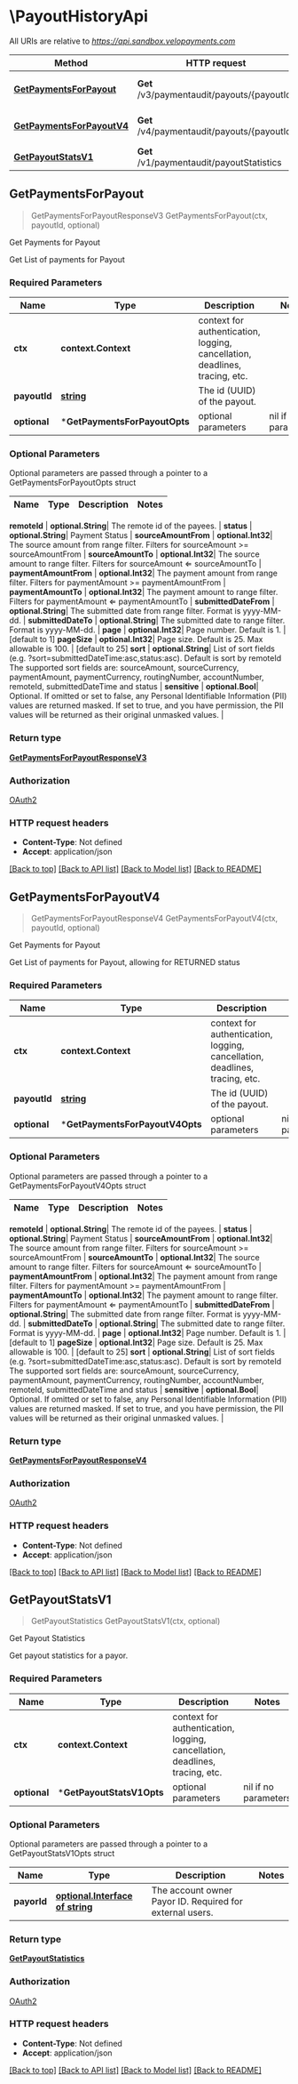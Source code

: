 # \PayoutHistoryApi

All URIs are relative to *https://api.sandbox.velopayments.com*

Method | HTTP request | Description
------------- | ------------- | -------------
[**GetPaymentsForPayout**](PayoutHistoryApi.md#GetPaymentsForPayout) | **Get** /v3/paymentaudit/payouts/{payoutId} | Get Payments for Payout
[**GetPaymentsForPayoutV4**](PayoutHistoryApi.md#GetPaymentsForPayoutV4) | **Get** /v4/paymentaudit/payouts/{payoutId} | Get Payments for Payout
[**GetPayoutStatsV1**](PayoutHistoryApi.md#GetPayoutStatsV1) | **Get** /v1/paymentaudit/payoutStatistics | Get Payout Statistics



## GetPaymentsForPayout

> GetPaymentsForPayoutResponseV3 GetPaymentsForPayout(ctx, payoutId, optional)

Get Payments for Payout

Get List of payments for Payout 

### Required Parameters


Name | Type | Description  | Notes
------------- | ------------- | ------------- | -------------
**ctx** | **context.Context** | context for authentication, logging, cancellation, deadlines, tracing, etc.
**payoutId** | [**string**](.md)| The id (UUID) of the payout. | 
 **optional** | ***GetPaymentsForPayoutOpts** | optional parameters | nil if no parameters

### Optional Parameters

Optional parameters are passed through a pointer to a GetPaymentsForPayoutOpts struct


Name | Type | Description  | Notes
------------- | ------------- | ------------- | -------------

 **remoteId** | **optional.String**| The remote id of the payees. | 
 **status** | **optional.String**| Payment Status | 
 **sourceAmountFrom** | **optional.Int32**| The source amount from range filter. Filters for sourceAmount &gt;&#x3D; sourceAmountFrom | 
 **sourceAmountTo** | **optional.Int32**| The source amount to range filter. Filters for sourceAmount ⇐ sourceAmountTo | 
 **paymentAmountFrom** | **optional.Int32**| The payment amount from range filter. Filters for paymentAmount &gt;&#x3D; paymentAmountFrom | 
 **paymentAmountTo** | **optional.Int32**| The payment amount to range filter. Filters for paymentAmount ⇐ paymentAmountTo | 
 **submittedDateFrom** | **optional.String**| The submitted date from range filter. Format is yyyy-MM-dd. | 
 **submittedDateTo** | **optional.String**| The submitted date to range filter. Format is yyyy-MM-dd. | 
 **page** | **optional.Int32**| Page number. Default is 1. | [default to 1]
 **pageSize** | **optional.Int32**| Page size. Default is 25. Max allowable is 100. | [default to 25]
 **sort** | **optional.String**| List of sort fields (e.g. ?sort&#x3D;submittedDateTime:asc,status:asc). Default is sort by remoteId The supported sort fields are: sourceAmount, sourceCurrency, paymentAmount, paymentCurrency, routingNumber, accountNumber, remoteId, submittedDateTime and status  | 
 **sensitive** | **optional.Bool**| Optional. If omitted or set to false, any Personal Identifiable Information (PII) values are returned masked. If set to true, and you have permission, the PII values will be returned as their original unmasked values.  | 

### Return type

[**GetPaymentsForPayoutResponseV3**](GetPaymentsForPayoutResponseV3.md)

### Authorization

[OAuth2](../README.md#OAuth2)

### HTTP request headers

- **Content-Type**: Not defined
- **Accept**: application/json

[[Back to top]](#) [[Back to API list]](../README.md#documentation-for-api-endpoints)
[[Back to Model list]](../README.md#documentation-for-models)
[[Back to README]](../README.md)


## GetPaymentsForPayoutV4

> GetPaymentsForPayoutResponseV4 GetPaymentsForPayoutV4(ctx, payoutId, optional)

Get Payments for Payout

Get List of payments for Payout, allowing for RETURNED status 

### Required Parameters


Name | Type | Description  | Notes
------------- | ------------- | ------------- | -------------
**ctx** | **context.Context** | context for authentication, logging, cancellation, deadlines, tracing, etc.
**payoutId** | [**string**](.md)| The id (UUID) of the payout. | 
 **optional** | ***GetPaymentsForPayoutV4Opts** | optional parameters | nil if no parameters

### Optional Parameters

Optional parameters are passed through a pointer to a GetPaymentsForPayoutV4Opts struct


Name | Type | Description  | Notes
------------- | ------------- | ------------- | -------------

 **remoteId** | **optional.String**| The remote id of the payees. | 
 **status** | **optional.String**| Payment Status | 
 **sourceAmountFrom** | **optional.Int32**| The source amount from range filter. Filters for sourceAmount &gt;&#x3D; sourceAmountFrom | 
 **sourceAmountTo** | **optional.Int32**| The source amount to range filter. Filters for sourceAmount ⇐ sourceAmountTo | 
 **paymentAmountFrom** | **optional.Int32**| The payment amount from range filter. Filters for paymentAmount &gt;&#x3D; paymentAmountFrom | 
 **paymentAmountTo** | **optional.Int32**| The payment amount to range filter. Filters for paymentAmount ⇐ paymentAmountTo | 
 **submittedDateFrom** | **optional.String**| The submitted date from range filter. Format is yyyy-MM-dd. | 
 **submittedDateTo** | **optional.String**| The submitted date to range filter. Format is yyyy-MM-dd. | 
 **page** | **optional.Int32**| Page number. Default is 1. | [default to 1]
 **pageSize** | **optional.Int32**| Page size. Default is 25. Max allowable is 100. | [default to 25]
 **sort** | **optional.String**| List of sort fields (e.g. ?sort&#x3D;submittedDateTime:asc,status:asc). Default is sort by remoteId The supported sort fields are: sourceAmount, sourceCurrency, paymentAmount, paymentCurrency, routingNumber, accountNumber, remoteId, submittedDateTime and status  | 
 **sensitive** | **optional.Bool**| Optional. If omitted or set to false, any Personal Identifiable Information (PII) values are returned masked. If set to true, and you have permission, the PII values will be returned as their original unmasked values.  | 

### Return type

[**GetPaymentsForPayoutResponseV4**](GetPaymentsForPayoutResponseV4.md)

### Authorization

[OAuth2](../README.md#OAuth2)

### HTTP request headers

- **Content-Type**: Not defined
- **Accept**: application/json

[[Back to top]](#) [[Back to API list]](../README.md#documentation-for-api-endpoints)
[[Back to Model list]](../README.md#documentation-for-models)
[[Back to README]](../README.md)


## GetPayoutStatsV1

> GetPayoutStatistics GetPayoutStatsV1(ctx, optional)

Get Payout Statistics

Get payout statistics for a payor.

### Required Parameters


Name | Type | Description  | Notes
------------- | ------------- | ------------- | -------------
**ctx** | **context.Context** | context for authentication, logging, cancellation, deadlines, tracing, etc.
 **optional** | ***GetPayoutStatsV1Opts** | optional parameters | nil if no parameters

### Optional Parameters

Optional parameters are passed through a pointer to a GetPayoutStatsV1Opts struct


Name | Type | Description  | Notes
------------- | ------------- | ------------- | -------------
 **payorId** | [**optional.Interface of string**](.md)| The account owner Payor ID. Required for external users. | 

### Return type

[**GetPayoutStatistics**](GetPayoutStatistics.md)

### Authorization

[OAuth2](../README.md#OAuth2)

### HTTP request headers

- **Content-Type**: Not defined
- **Accept**: application/json

[[Back to top]](#) [[Back to API list]](../README.md#documentation-for-api-endpoints)
[[Back to Model list]](../README.md#documentation-for-models)
[[Back to README]](../README.md)

